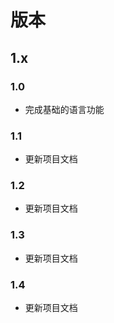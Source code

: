 # 版本

## 1.x

### 1.0

* 完成基础的语言功能

### 1.1

* 更新项目文档

### 1.2

* 更新项目文档

### 1.3

* 更新项目文档

### 1.4

* 更新项目文档
